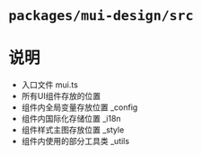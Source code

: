 # `packages/mui-design/src`

# 说明

* 入口文件 mui.ts  
* 所有UI组件存放的位置  
* 组件内全局变量存放位置 _config  
* 组件内国际化存储位置 _i18n  
* 组件样式主图存放位置 _style  
* 组件内使用的部分工具类 _utils  